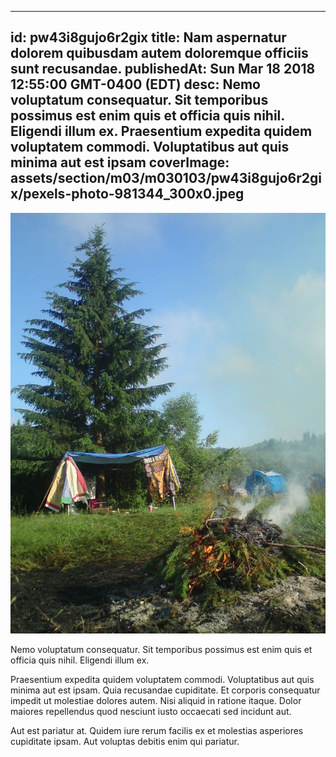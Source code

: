 
---
id: pw43i8gujo6r2gix
title: Nam aspernatur dolorem quibusdam autem doloremque officiis sunt recusandae.
publishedAt: Sun Mar 18 2018 12:55:00 GMT-0400 (EDT)
desc: Nemo voluptatum consequatur. Sit temporibus possimus est enim quis et officia quis nihil. Eligendi illum ex. Praesentium expedita quidem voluptatem commodi. Voluptatibus aut quis minima aut est ipsam
coverImage: assets/section/m03/m030103/pw43i8gujo6r2gix/pexels-photo-981344_300x0.jpeg
---

![image from pexels.com](assets/section/m03/m030103/pw43i8gujo6r2gix/pexels-photo-981344.jpeg)

Nemo voluptatum consequatur. Sit temporibus possimus est enim quis et officia quis nihil. Eligendi illum ex.
 
Praesentium expedita quidem voluptatem commodi. Voluptatibus aut quis minima aut est ipsam. Quia recusandae cupiditate. Et corporis consequatur impedit ut molestiae dolores autem. Nisi aliquid in ratione itaque. Dolor maiores repellendus quod nesciunt iusto occaecati sed incidunt aut.
 
Aut est pariatur at. Quidem iure rerum facilis ex et molestias asperiores cupiditate ipsam. Aut voluptas debitis enim qui pariatur.

